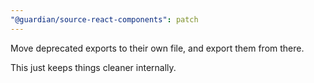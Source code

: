 ```yaml
---
"@guardian/source-react-components": patch
---
```


Move deprecated exports to their own file, and export them from there.

This just keeps things cleaner internally.
